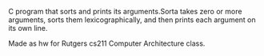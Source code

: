 C program that sorts and prints its arguments.Sorta takes zero or more arguments,
sorts them lexicographically, and then prints each argument on its own line.

Made as hw for Rutgers cs211 Computer Architecture class.
